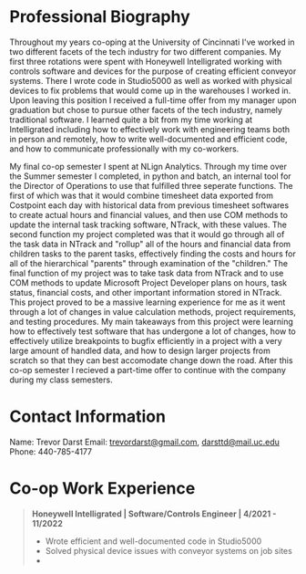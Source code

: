 # **Professional Biography**
Throughout my years co-oping at the University of Cincinnati I've worked in two different facets of the tech industry for two different companies.
My first three rotations were spent with Honeywell Intelligrated working with controls software and devices for the purpose of creating
efficient conveyor systems. There I wrote code in Studio5000 as well as worked with physical devices to fix problems that would come up in the
warehouses I worked in. Upon leaving this position I received a full-time offer from my manager upon graduation but chose to pursue other facets
of the tech industry, namely traditional software. I learned quite a bit from my time working at Intelligrated including how to effectively work
with engineering teams both in person and remotely, how to write well-documented and efficient code, and how to communicate professionally with my
co-workers.

My final co-op semester I spent at NLign Analytics. Through my time over the Summer semester I completed, in python and batch, an internal tool for the
Director of Operations to use that fulfilled three seperate functions. The first of which was that it would combine timesheet data exported from 
Costpoint each day with historical data from previous timesheet softwares to create actual hours and financial values, and then use COM methods to
update the internal task tracking software, NTrack, with these values. The second function my project completed was that it would go through all of the task
data in NTrack and "rollup" all of the hours and financial data from children tasks to the parent tasks, effectively finding the costs and hours for all
of the hierarchical "parents" through examination of the "children." The final function of my project was to take task data from NTrack and to use COM
methods to update Microsoft Project Developer plans on hours, task status, financial costs, and other important information stored in NTrack. This
project proved to be a massive learning experience for me as it went through a lot of changes in value calculation methods, project requirements, and testing
procedures. My main takeaways from this project were learning how to effectively test software that has undergone a lot of changes, how to effectively
utilize breakpoints to bugfix efficiently in a project with a very large amount of handled data, and how to design larger projects from scratch so that
they can best accomodate change down the road. After this co-op semester I recieved a part-time offer to continue with the company during my class semesters.

# **Contact Information**
Name: Trevor Darst
Email: trevordarst@gmail.com, darsttd@mail.uc.edu
Phone: 440-785-4177

# **Co-op Work Experience**
> **Honeywell Intelligrated | Software/Controls Engineer | 4/2021 - 11/2022**
> - Wrote efficient and well-documented code in Studio5000
> - Solved physical device issues with conveyor systems on job sites
> - 
